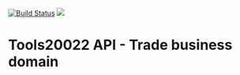 [![Build Status](https://travis-ci.org/tools20022/tools20022-api-trade.svg?branch=master)](https://travis-ci.org/tools20022/tools20022-api-trade)
[![](https://jitpack.io/v/com.tools20022/tools20022-api-trade.svg)](https://jitpack.io/#com.tools20022/tools20022-api-trade)

# Tools20022 API - Trade business domain

